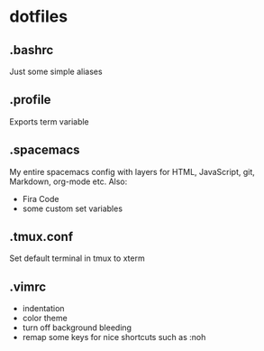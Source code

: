# dotfiles
## .bashrc

Just some simple aliases

## .profile

Exports term variable

## .spacemacs

My entire spacemacs config with layers for HTML, JavaScript, git, Markdown, org-mode etc.
Also:
  * Fira Code
  * some custom set variables

## .tmux.conf

Set default terminal in tmux to xterm

## .vimrc

* indentation
* color theme
* turn off background bleeding
* remap some keys for nice shortcuts such as :noh
